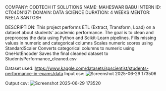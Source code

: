 COMPANY: CODTECH IT SOLUTIONS
NAME: MAHESWAR BABU
INTERN ID: CT04DN1371
DOMAIN: DATA SCIENCE
DURATION: 4 WEEKS
MENTOR: NEELA SANTOSH

DESCRIPTION:
This project performs ETL (Extract, Transform, Load) on a dataset about students' academic performance. The goal is to clean and preprocess the data using Python and Scikit-Learn pipelines.
Fills missing values in numeric and categorical columns
Scales numeric scores using StandardScaler
Converts categorical columns to numeric using OneHotEncoder
Saves the final cleaned dataset to StudentsPerformance_cleaned.csv

Dataset used: https://www.kaggle.com/datasets/spscientist/students-performance-in-exams/data
Input csv:
![Screenshot 2025-06-29 173506](https://github.com/user-attachments/assets/623263b9-e002-4466-b7dc-113f12735388)

Output csv:
![Screenshot 2025-06-29 173520](https://github.com/user-attachments/assets/eac8d6cb-b234-4f5b-b0cf-7a53dffef57d)
